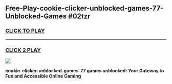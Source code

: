 
## Free-Play-cookie-clicker-unblocked-games-77-Unblocked-Games #02tzr
<h3>
<a href="https://news.freeplayer.one?title=cookie-clicker-unblocked-games-77&ref=8M">CLICK TO PLAY</a></h3>
<hr>

<h3>
<a href="https://news.freeplayer.one?title=cookie-clicker-unblocked-games-77&ref=8M">CLICK 2 PLAY</a>
  
</h3>

<a href="https://news.freeplayer.one?title=cookie-clicker-unblocked-games-77&ref=8M"><img src="https://clearcache.store/games.png"></a>


**cookie-clicker-unblocked-games-77 games unblocked: Your Gateway to Fun and Accessible Online Gaming**
